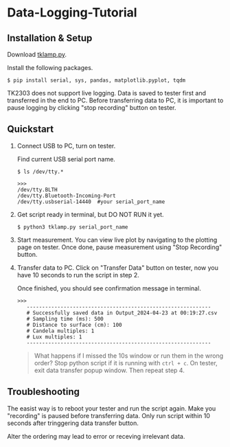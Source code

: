 # Data-Logging-Tutorial

## Installation & Setup

Download [tklamp.py](/tklamp.py). 

Install the following packages. 
```
$ pip install serial, sys, pandas, matplotlib.pyplot, tqdm
```

TK2303 does not support live logging. Data is saved to tester first and transferred in the end to PC.
Before transferring data to PC, it is important to pause logging by clicking "stop recording" button on tester. 

## Quickstart 

1. Connect USB to PC, turn on tester.
   
    Find current USB serial port name.
    
    ```
    $ ls /dev/tty.*  
    ```
    
    ```
    >>>
    /dev/tty.BLTH
    /dev/tty.Bluetooth-Incoming-Port
    /dev/tty.usbserial-14440  #your serial_port_name
    ```

2. Get script ready in terminal, but DO NOT RUN it yet.

    ```
    $ python3 tklamp.py serial_port_name 
    ```

3. Start measurement. You can view live plot by navigating to the plotting page on tester. Once done, pause measurement using "Stop Recording" button.

5. Transfer data to PC. Click on "Transfer Data" button on tester, now you have 10 seconds to run the script in step 2.

    Once finished, you should see confirmation message in terminal.  
    ```
    >>>
       ------------------------------------------------------------
       # Successfully saved data in Output_2024-04-23 at 00:19:27.csv
       # Sampling time (ms): 500
       # Distance to surface (cm): 100
       # Candela multiples: 1
       # Lux multiples: 1
       ------------------------------------------------------------
    ```
    > What happens if I missed the 10s window or run them in the wrong order?
    Stop python script if it is running with `ctrl + c`. On tester, exit data transfer popup window. Then repeat step 4.


## Troubleshooting 

The easist way is to reboot your tester and run the script again. Make you "recording" is paused before transferring data. Only run script within 10 seconds after tringgering data transfer button.

Alter the ordering may lead to error or receving irrelevant data. 



